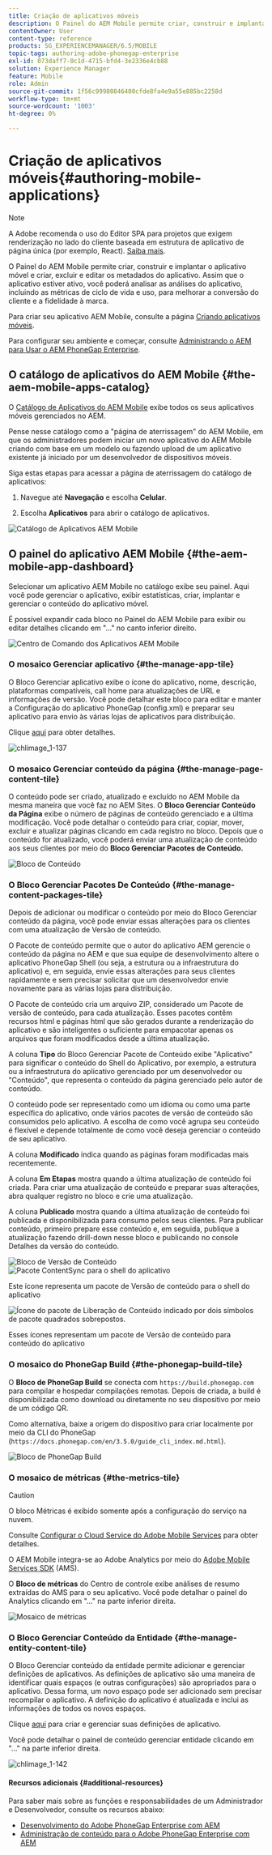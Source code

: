 ```yaml
---
title: Criação de aplicativos móveis
description: O Painel do AEM Mobile permite criar, construir e implantar o aplicativo móvel, criar, excluir e editar metadados do aplicativo. Siga esta página para saber mais.
contentOwner: User
content-type: reference
products: SG_EXPERIENCEMANAGER/6.5/MOBILE
topic-tags: authoring-adobe-phonegap-enterprise
exl-id: 073daff7-0c1d-4715-bfd4-3e2336e4cb88
solution: Experience Manager
feature: Mobile
role: Admin
source-git-commit: 1f56c99980846400cfde8fa4e9a55e885bc2258d
workflow-type: tm+mt
source-wordcount: '1003'
ht-degree: 0%

---
```


# Criação de aplicativos móveis{#authoring-mobile-applications}

>[!NOTE]
>
>A Adobe recomenda o uso do Editor SPA para projetos que exigem renderização no lado do cliente baseada em estrutura de aplicativo de página única (por exemplo, React). [Saiba mais](/help/sites-developing/spa-overview.md).

O Painel do AEM Mobile permite criar, construir e implantar o aplicativo móvel e criar, excluir e editar os metadados do aplicativo. Assim que o aplicativo estiver ativo, você poderá analisar as análises do aplicativo, incluindo as métricas de ciclo de vida e uso, para melhorar a conversão do cliente e a fidelidade à marca.

Para criar seu aplicativo AEM Mobile, consulte a página [Criando aplicativos móveis](/help/mobile/building-app-mobile-phonegap.md).

Para configurar seu ambiente e começar, consulte [Administrando o AEM para Usar o AEM PhoneGap Enterprise](/help/mobile/administer-phonegap.md).

## O catálogo de aplicativos do AEM Mobile {#the-aem-mobile-apps-catalog}

O [Catálogo de Aplicativos do AEM Mobile](http://localhost:4502/aem/apps.html/content/phonegap) exibe todos os seus aplicativos móveis gerenciados no AEM.

Pense nesse catálogo como a &quot;página de aterrissagem&quot; do AEM Mobile, em que os administradores podem iniciar um novo aplicativo do AEM Mobile criando com base em um modelo ou fazendo upload de um aplicativo existente já iniciado por um desenvolvedor de dispositivos móveis.

Siga estas etapas para acessar a página de aterrissagem do catálogo de aplicativos:

1. Navegue até **Navegação** e escolha **Celular**.

1. Escolha **Aplicativos** para abrir o catálogo de aplicativos.

![Catálogo de Aplicativos AEM Mobile](assets/chlimage_1-135.png)

## O painel do aplicativo AEM Mobile {#the-aem-mobile-app-dashboard}

Selecionar um aplicativo AEM Mobile no catálogo exibe seu painel. Aqui você pode gerenciar o aplicativo, exibir estatísticas, criar, implantar e gerenciar o conteúdo do aplicativo móvel.

É possível expandir cada bloco no Painel do AEM Mobile para exibir ou editar detalhes clicando em &quot;...&quot; no canto inferior direito.

![Centro de Comando dos Aplicativos AEM Mobile](assets/chlimage_1-136.png)

### O mosaico Gerenciar aplicativo {#the-manage-app-tile}

O Bloco Gerenciar aplicativo exibe o ícone do aplicativo, nome, descrição, plataformas compatíveis, call home para atualizações de URL e informações de versão. Você pode detalhar este bloco para editar e manter a Configuração do aplicativo PhoneGap (config.xml) e preparar seu aplicativo para envio às várias lojas de aplicativos para distribuição.

Clique [aqui](/help/mobile/phonegap-app-details-tile.md) para obter detalhes.

![chlimage_1-137](assets/chlimage_1-137.png)

### O mosaico Gerenciar conteúdo da página {#the-manage-page-content-tile}

O conteúdo pode ser criado, atualizado e excluído no AEM Mobile da mesma maneira que você faz no AEM Sites. O **Bloco Gerenciar Conteúdo da Página** exibe o número de páginas de conteúdo gerenciado e a última modificação. Você pode detalhar o conteúdo para criar, copiar, mover, excluir e atualizar páginas clicando em cada registro no bloco. Depois que o conteúdo for atualizado, você poderá enviar uma atualização de conteúdo aos seus clientes por meio do **Bloco Gerenciar Pacotes de Conteúdo.**

![Bloco de Conteúdo](assets/chlimage_1-138.png)

### O Bloco Gerenciar Pacotes De Conteúdo {#the-manage-content-packages-tile}

Depois de adicionar ou modificar o conteúdo por meio do Bloco Gerenciar conteúdo da página, você pode enviar essas alterações para os clientes com uma atualização de Versão de conteúdo.

O Pacote de conteúdo permite que o autor do aplicativo AEM gerencie o conteúdo da página no AEM e que sua equipe de desenvolvimento altere o aplicativo PhoneGap Shell (ou seja, a estrutura ou a infraestrutura do aplicativo) e, em seguida, envie essas alterações para seus clientes rapidamente e sem precisar solicitar que um desenvolvedor envie novamente para as várias lojas para distribuição.

O Pacote de conteúdo cria um arquivo ZIP, considerado um Pacote de versão de conteúdo, para cada atualização. Esses pacotes contêm recursos html e páginas html que são gerados durante a renderização do aplicativo e são inteligentes o suficiente para empacotar apenas os arquivos que foram modificados desde a última atualização.

A coluna **Tipo** do Bloco Gerenciar Pacote de Conteúdo exibe &quot;Aplicativo&quot; para significar o conteúdo do Shell do Aplicativo, por exemplo, a estrutura ou a infraestrutura do aplicativo gerenciado por um desenvolvedor ou &quot;Conteúdo&quot;, que representa o conteúdo da página gerenciado pelo autor de conteúdo.

O conteúdo pode ser representado como um idioma ou como uma parte específica do aplicativo, onde vários pacotes de versão de conteúdo são consumidos pelo aplicativo. A escolha de como você agrupa seu conteúdo é flexível e depende totalmente de como você deseja gerenciar o conteúdo de seu aplicativo.

A coluna **Modificado** indica quando as páginas foram modificadas mais recentemente.

A coluna **Em Etapas** mostra quando a última atualização de conteúdo foi criada. Para criar uma atualização de conteúdo e preparar suas alterações, abra qualquer registro no bloco e crie uma atualização.

A coluna **Publicado** mostra quando a última atualização de conteúdo foi publicada e disponibilizada para consumo pelos seus clientes. Para publicar conteúdo, primeiro prepare esse conteúdo e, em seguida, publique a atualização fazendo drill-down nesse bloco e publicando no console Detalhes da versão do conteúdo.

![Bloco de Versão de Conteúdo](assets/chlimage_1-139.png) ![Pacote ContentSync para o shell do aplicativo](do-not-localize/chlimage_1-5.png)

Este ícone representa um pacote de Versão de conteúdo para o shell do aplicativo

![Ícone do pacote de Liberação de Conteúdo indicado por dois símbolos de pacote quadrados sobrepostos.](do-not-localize/chlimage_1-6.png)

Esses ícones representam um pacote de Versão de conteúdo para conteúdo do aplicativo

### O mosaico do PhoneGap Build {#the-phonegap-build-tile}

O **Bloco de PhoneGap Build** se conecta com `https://build.phonegap.com` para compilar e hospedar compilações remotas. Depois de criada, a build é disponibilizada como download ou diretamente no seu dispositivo por meio de um código QR.

Como alternativa, baixe a origem do dispositivo para criar localmente por meio da CLI do PhoneGap (`https://docs.phonegap.com/en/3.5.0/guide_cli_index.md.html`).

![Bloco de PhoneGap Build](assets/chlimage_1-140.png)

### O mosaico de métricas {#the-metrics-tile}

>[!CAUTION]
>
>O bloco Métricas é exibido somente após a configuração do serviço na nuvem.
>
>Consulte [Configurar o Cloud Service do Adobe Mobile Services](/help/mobile/configure-adobe-mobile-cloud-service.md) para obter detalhes.

O AEM Mobile integra-se ao Adobe Analytics por meio do [Adobe Mobile Services SDK](https://experienceleague.adobe.com/docs/mobile.html) (AMS).

O **Bloco de métricas** do Centro de controle exibe análises de resumo extraídas do AMS para o seu aplicativo. Você pode detalhar o painel do Analytics clicando em &quot;...&quot; na parte inferior direita.

![Mosaico de métricas](assets/chlimage_1-141.png)

### O Bloco Gerenciar Conteúdo da Entidade {#the-manage-entity-content-tile}

O Bloco Gerenciar conteúdo da entidade permite adicionar e gerenciar definições de aplicativos. As definições de aplicativo são uma maneira de identificar quais espaços (e outras configurações) são apropriados para o aplicativo. Dessa forma, um novo espaço pode ser adicionado sem precisar recompilar o aplicativo. A definição do aplicativo é atualizada e inclui as informações de todos os novos espaços.

Clique [aqui](/help/mobile/phonegap-app-definitions.md) para criar e gerenciar suas definições de aplicativo.

Você pode detalhar o painel de conteúdo gerenciar entidade clicando em &quot;...&quot; na parte inferior direita.

![chlimage_1-142](assets/chlimage_1-142.png)

#### Recursos adicionais {#additional-resources}

Para saber mais sobre as funções e responsabilidades de um Administrador e Desenvolvedor, consulte os recursos abaixo:

* [Desenvolvimento do Adobe PhoneGap Enterprise com AEM](/help/mobile/developing-in-phonegap.md)
* [Administração de conteúdo para o Adobe PhoneGap Enterprise com AEM](/help/mobile/administer-phonegap.md)
